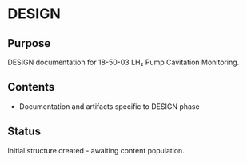 # DESIGN

## Purpose
DESIGN documentation for 18-50-03 LH₂ Pump Cavitation Monitoring.

## Contents
- Documentation and artifacts specific to DESIGN phase

## Status
Initial structure created - awaiting content population.
